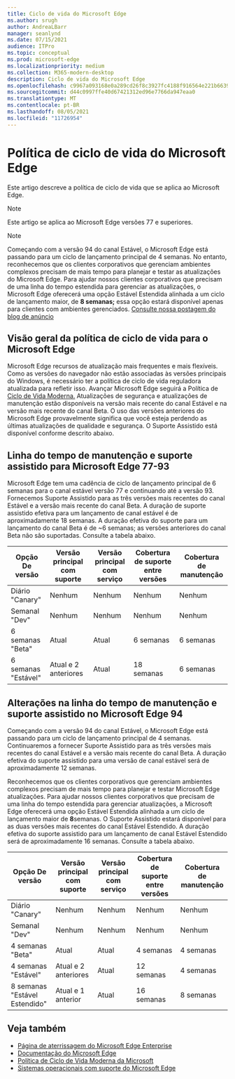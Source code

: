 ```yaml
---
title: Ciclo de vida do Microsoft Edge
ms.author: srugh
author: AndreaLBarr
manager: seanlynd
ms.date: 07/15/2021
audience: ITPro
ms.topic: conceptual
ms.prod: microsoft-edge
ms.localizationpriority: medium
ms.collection: M365-modern-desktop
description: Ciclo de vida do Microsoft Edge
ms.openlocfilehash: c9967a093168e0a289cd26f8c3927fc4188f916564e221b66394c6a510083ed1
ms.sourcegitcommit: d44c0997ffe40d67421312ed96e7766da947eaa0
ms.translationtype: MT
ms.contentlocale: pt-BR
ms.lasthandoff: 08/05/2021
ms.locfileid: "11726954"
---
```

# <a name="microsoft-edge-lifecycle-policy"></a>Política de ciclo de vida do Microsoft Edge

Este artigo descreve a política de ciclo de vida que se aplica ao Microsoft Edge.

> [!NOTE]
> Este artigo se aplica ao Microsoft Edge versões 77 e superiores.

> [!NOTE]
> Começando com a versão 94 do canal Estável, o Microsoft Edge está passando para um ciclo de lançamento principal de 4 semanas. No entanto, reconhecemos que os clientes corporativos que gerenciam ambientes complexos precisam de mais tempo para planejar e testar as atualizações do Microsoft Edge. Para ajudar nossos clientes corporativos que precisam de uma linha do tempo estendida para gerenciar as atualizações, o Microsoft Edge oferecerá uma opção Estável Estendida alinhada a um ciclo de lançamento maior, de **8 semanas;** essa opção estará disponível apenas para clientes com ambientes gerenciados. [Consulte nossa postagem do blog de anúncio](https://blogs.windows.com/msedgedev/2021/07/15/opt-in-extended-stable-release-cycle/)

## <a name="overview-of-the-lifecycle-policy-for-microsoft-edge"></a>Visão geral da política de ciclo de vida para o Microsoft Edge

Microsoft Edge recursos de atualização mais frequentes e mais flexíveis. Como as versões do navegador não estão associadas às versões principais do Windows, é necessário ter a política de ciclo de vida reguladora atualizada para refletir isso. Avançar Microsoft Edge seguirá a Política de [Ciclo de Vida Moderna.](https://support.microsoft.com/help/30881/modern-lifecycle-policy) Atualizações de segurança e atualizações de manutenção estão disponíveis na versão mais recente do canal Estável e na versão mais recente do canal Beta. O uso das versões anteriores do Microsoft Edge provavelmente significa que você esteja perdendo as últimas atualizações de qualidade e segurança.  O Suporte Assistido está disponível conforme descrito abaixo.

## <a name="servicing-and-assisted-support-timeline-for-microsoft-edge-77-93"></a>Linha do tempo de manutenção e suporte assistido para Microsoft Edge 77-93

Microsoft Edge tem uma cadência de ciclo de lançamento principal de 6 semanas para o canal estável versão 77 e continuando até a versão 93.  Fornecemos Suporte Assistido para as três versões mais recentes do canal Estável e a versão mais recente do canal Beta. A duração de suporte assistido efetiva para um lançamento de canal estável é de aproximadamente 18 semanas. A duração efetiva do suporte para um lançamento do canal Beta é de ~6 semanas; as versões anteriores do canal Beta não são suportadas.  Consulte a tabela abaixo.

|     Opção De versão              |     Versão principal com suporte    |     Versão principal com serviço    |     Cobertura de suporte entre versões    |     Cobertura de manutenção    |
|---------------------------------|----------------------------------------|---------------------------------------|-----------------------------------------|---------------------------|
|     Diário "Canary"              |     Nenhum                               |     Nenhum                              |     Nenhum                                |     Nenhum                  |
|     Semanal "Dev"                |     Nenhum                               |     Nenhum                              |     Nenhum                                |     Nenhum                  |
|     6 semanas "Beta"               |     Atual                            |     Atual                           |     6 semanas                             |     6 semanas               |
|     6 semanas "Estável"             |     Atual e 2 anteriores             |     Atual                           |     18 semanas                            |     6 semanas               |


## <a name="servicing-and-assisted-support-timeline-changes-in-microsoft-edge-94"></a>Alterações na linha do tempo de manutenção e suporte assistido no Microsoft Edge 94

Começando com a versão 94 do canal Estável, o Microsoft Edge está passando para um ciclo de lançamento principal de 4 semanas. Continuaremos a fornecer Suporte Assistido para as três versões mais recentes do canal Estável e a versão mais recente do canal Beta. A duração efetiva do suporte assistido para uma versão de canal estável será de aproximadamente 12 semanas.

Reconhecemos que os clientes corporativos que gerenciam ambientes complexos precisam de mais tempo para planejar e testar Microsoft Edge atualizações. Para ajudar nossos clientes corporativos que precisam de uma linha do tempo estendida para gerenciar atualizações, a Microsoft Edge oferecerá uma opção Estável Estendida alinhada a um ciclo de lançamento maior de **8**semanas. O Suporte Assistido estará disponível para as duas versões mais recentes do canal Estável Estendido. A duração efetiva do suporte assistido para um lançamento de canal Estável Estendido será de aproximadamente 16 semanas. Consulte a tabela abaixo.

|     Opção De versão              |     Versão principal com suporte    |     Versão principal com serviço    |     Cobertura de suporte entre versões    |     Cobertura de manutenção    |
|---------------------------------|----------------------------------------|---------------------------------------|-----------------------------------------|---------------------------|
|     Diário "Canary"              |     Nenhum                               |     Nenhum                              |     Nenhum                                |     Nenhum                  |
|     Semanal "Dev"                |     Nenhum                               |     Nenhum                              |     Nenhum                                |     Nenhum                  |
|     4 semanas "Beta"               |     Atual                            |     Atual                           |     4 semanas                             |     4 semanas               |
|     4 semanas "Estável"             |     Atual e 2 anteriores             |     Atual                           |     12 semanas                            |     4 semanas               |
|     8 semanas "Estável Estendido"    |     Atual e 1 anterior             |     Atual                           |     16 semanas                            |     8 semanas               |

## <a name="see-also"></a>Veja também

- [Página de aterrissagem do Microsoft Edge Enterprise](https://aka.ms/EdgeEnterprise)
- [Documentação do Microsoft Edge](./index.yml)
- [Política de Ciclo de Vida Moderna da Microsoft](https://support.microsoft.com/help/30881/modern-lifecycle-policy)
- [Sistemas operacionais com suporte do Microsoft Edge](./microsoft-edge-supported-operating-systems.md)